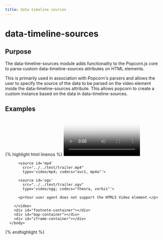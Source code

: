 ```yaml
---
title: data timeline sources
---
```

# data-timeline-sources #

## Purpose ##

The data-timeline-sources module adds functionality to the Popcorn.js core to parse custom data-timeline-sources attributes on HTML elements.

This is primarily used in association with Popcorn's parsers and allows the user to specify the source of the data to be parsed on the video element inside the data-timeline-sources attribute.  This allows popcorn to create a custom instance based on the data in data-timeline-sources.

## Examples ##

{% highlight html linenos %}
    <html>
      <head>
        <script src="popcorn-complete.js"></script>
      </head>
      <body>
        <video id="video" data-timeline-sources="data/data.json"
          controls
          width= '250px'
          poster="../../test/poster.png">

          <source id='mp4'
            src="../../test/trailer.mp4"
            type='video/mp4; codecs="avc1, mp4a"'>

          <source id='ogv'
            src="../../test/trailer.ogv"
            type='video/ogg; codecs="theora, vorbis"'>

          <p>Your user agent does not support the HTML5 Video element.</p>

        </video>
        <div id="footnote-container"></div>
        <div id="map-container"></div>
        <div id="iframe-container"></div>
      </body>
   </html>
{% endhighlight %}
